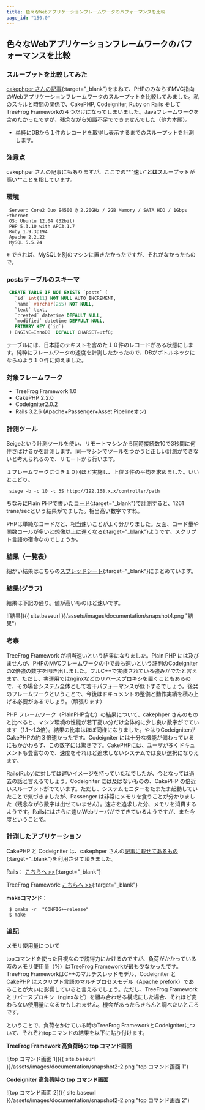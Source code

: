 ```yaml
---
title: 色々なWebアプリケーションフレームワークのパフォーマンスを比較
page_id: "150.0"
---
```


## 色々なWebアプリケーションフレームワークのパフォーマンスを比較

### スループットを比較してみた

[cakephper さんの記事](http://d.hatena.ne.jp/cakephper/20110802/1312275110){:target="_blank"}をまねて、PHPのみならずMVC指向のWebアプリケーションフレームワークのスループットを比較してみました。私のスキルと時間の関係で、CakePHP, Codeigniter, Ruby on Rails そしてTreeFrog Frameworkの４つだけになってしまいました。Javaフレームワークを含めたかったですが、残念ながら知識不足でできませんでした（他力本願）。
 
* 単純にDBから１件のレコードを取得し表示するまでのスループットを計測します。

### 注意点

cakephper さんの記事にもありますが、ここでの**"速い"**とは**スループットが高い**ことを指しています。

### 環境

```
 Server: Core2 Duo E4500 @ 2.20GHz / 2GB Memory / SATA HDD / 1Gbps Ethernet
 OS: Ubuntu 12.04 (32bit)
 PHP 5.3.10 with APC3.1.7
 Ruby 1.9.3p194
 Apache 2.2.22
 MySQL 5.5.24
```

※ できれば、MySQLを別のマシンに置きたかったですが、それがなかったもので。

### postsテーブルのスキーマ

```sql
 CREATE TABLE IF NOT EXISTS `posts` (
   `id` int(11) NOT NULL AUTO_INCREMENT,
   `name` varchar(255) NOT NULL,
   `text` text,
   `created` datetime DEFAULT NULL,
   `modified` datetime DEFAULT NULL,
   PRIMARY KEY (`id`)
 ) ENGINE=InnoDB  DEFAULT CHARSET=utf8;
```
 
テーブルには、日本語のテキストを含めた１０件のレコードがある状態にします。純粋にフレームワークの速度を計測したかったので、DBがボトルネックにならぬよう１０件に抑えました。 

### 対象フレームワーク

* TreeFrog Framework 1.0
* CakePHP 2.2.0
* Codeigniter2.0.2
* Rails 3.2.6 (Apache+Passenger+Asset Pipelineオン)

### 計測ツール

Seigeという計測ツールを使い、リモートマシンから同時接続数10で3秒間に何件さばけるかを計測します。同一マシンでツールをつかうと正しい計測ができないと考えられるので、リモートから行います。

１フレームワークにつき１０回ほど実施し、上位３件の平均を求めました。いいとこどり。

```
 siege -b -c 10 -t 3S http://192.168.x.x/controller/path
```

ちなみにPlain PHPで書いた[コード](https://github.com/ichikaway/CakePHP-PerformanceCheckSample/blob/master/php/view.php){:target="_blank"}で計測すると、1261 trans/secという結果がでました。相当高い数字ですね。

PHPは単純なコードだと、相当速いことがよく分かりました。反面、コード量や関数コールが多いと想像以上に[遅くなる](http://d.hatena.ne.jp/cakephper/20110802/1312275110){:target="_blank"}ようです。スクリプト言語の宿命なのでしょうか。

### 結果（一覧表）

細かい結果はこちらの[スプレッドシート](https://docs.google.com/spreadsheet/ccc?key=0AlpTorSDNQjbdEpWTURuRE5TaEtNN0FYbXU5Vl92RUE#gid=0){:target="_blank"}にまとめています。

### 結果(グラフ)

結果は下記の通り。値が高いものほど速いです。

<div class="img-center" markdown="1">

![結果]({{ site.baseurl }}/assets/images/documentation/snapshot4.png "結果")

</div>

### 考察

TreeFrog Framework が相当速いという結果になりました。Plain PHP には及びませんが、PHPのMVCフレームワークの中で最も速いという評判のCodeigniterの2倍強の数字を叩き出しました。フルC++で実装されている強みがでたと言えます。ただし、実運用ではnginxなどのリバースプロキシを置くこともあるので、その場合システム全体として若干パフォーマンスが低下するでしょう。後発のフレームワークということで、今後はドキュメントの整備と動作実績を積み上げる必要があるでしょう。（頑張ります）
 
PHP フレームワーク（PlainPHP含む）の結果について、cakephper さんのものと比べると、マシン環境の性能が若干高い分だけ全体的に少し良い数字がでています（1.1〜1.3倍）。結果の比率はほぼ同様になりました。やはりCodeigniterがCakePHPの約３倍速かったです。Codeigniter には十分な機能が備わっているにもかかわらず、この数字には驚きです。CakePHPには、ユーザが多くドキュメントも豊富なので、速度をそれほど追求しないシステムでは良い選択になりえます。

Rails(Ruby)に対しては遅いイメージを持っていた私でしたが、今となっては過去の話と言えるでしょう。Codeigniter には及ばないものの、CakePHP の倍近いスループットがでています。ただし、システムモニターをたまたま起動していたことで気づきましたが、Passenger は非常にメモリを食うことが分かりました（残念ながら数字は出せていません）。速さを追求した分、メモリを消費するようです。Railsにはさらに速いWebサーバがでてきているようですが、また今度ということで。

### 計測したアプリケーション

CakePHP と Codeigniter は、cakephper さんの[記事に載せてあるもの](http://d.hatena.ne.jp/cakephper/20110802/1312275110){:target="_blank"}を利用させて頂きました。

Rails： [こちらへ >>](https://docs.google.com/open?id=0B1pTorSDNQjbT2t3Ylc1Wl9aUzg){:target="_blank"}

TreeFrog Framework: [こちらへ >>](https://docs.google.com/open?id=0B1pTorSDNQjbNldxT1NjbEs4VzQ){:target="_blank"}

**makeコマンド：**

```
 $ qmake -r  "CONFIG+=release"
 $ make
```

### 追記

メモリ使用量について

topコマンドを使った目視なので説得力にかけるのですが、負荷がかかっている時のメモリ使用量（%）はTreeFrog Frameworkが最も少なかったです。TreeFrog FrameworkはC++のマルチスレッドモデル、Codeigniter とCakePHP はスクリプト言語のマルチプロセスモデル（Apache prefork）であることが大いに影響していると言えるでしょう。ただし、TreeFrog Framework とリバースプロキシ（nginxなど）を組み合わせる構成にした場合、それほど変わらない使用量になるかもしれません。機会があったらきちんと調べたいところです。

ということで、負荷をかけている時のTreeFrog FrameworkとCodeigniterについて、それぞれtopコマンドの結果を以下に貼り付けます。

**TreeFrog Framework 高負荷時の top コマンド画面**

<div class="img-center" markdown="1">

![top コマンド画面 1]({{ site.baseurl }}/assets/images/documentation/snapshot2-2.png "top コマンド画面 1")

</div>

**Codeigniter 高負荷時の top コマンド画面**

<div class="img-center" markdown="1">

![top コマンド画面 2]({{ site.baseurl }}/assets/images/documentation/snapshot2-2.png "top コマンド画面 2")

</div>